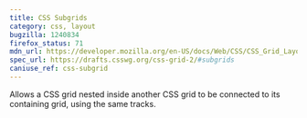 ```yaml
---
title: CSS Subgrids
category: css, layout
bugzilla: 1240834
firefox_status: 71
mdn_url: https://developer.mozilla.org/en-US/docs/Web/CSS/CSS_Grid_Layout/Subgrid
spec_url: https://drafts.csswg.org/css-grid-2/#subgrids
caniuse_ref: css-subgrid
---
```


Allows a CSS grid nested inside another CSS grid to be connected to its containing grid, using the same tracks.
